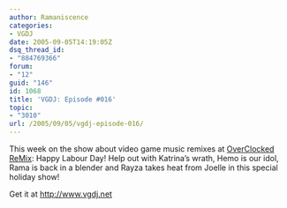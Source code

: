 ```yaml
---
author: Ramaniscence
categories:
- VGDJ
date: 2005-09-05T14:19:05Z
dsq_thread_id:
- "884769366"
forum:
- "12"
guid: "146"
id: 1068
title: 'VGDJ: Episode #016'
topic:
- "3010"
url: /2005/09/05/vgdj-episode-016/
---
```


This week on the show about video game music remixes at [OverClocked ReMix](http://www.ocremix.org/): Happy Labour Day! Help out with Katrina&#8217;s wrath, Hemo is our idol, Rama is back in a blender and Rayza takes heat from Joelle in this special holiday show!

Get it at <a href="http://www.vgdj.net/" target="_blank">http://www.vgdj.net</a>